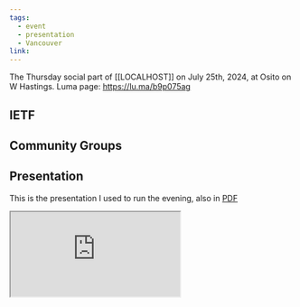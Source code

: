 ```yaml
---
tags:
  - event
  - presentation
  - Vancouver
link:
---
```

The Thursday social part of [[LOCALHOST]] on July 25th, 2024, at Osito on W Hastings. Luma page: https://lu.ma/b9p075ag

## IETF



## Community Groups



## Presentation

This is the presentation I used to run the evening, also in [PDF](/assets/2024/07/25/localhost-social.pdf)
<iframe src="https://bmannconsulting.com/assets/2024/07/25/localhost-social/" />

## ATProtocol presented by Bryan Newbold

[[Cruising the ATmosphere Together]]